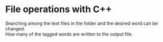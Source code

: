 
# File operations with C++

Searching among the text files in the folder and the desired word can be changed.\
How many of the tagged words are written to the output file.

